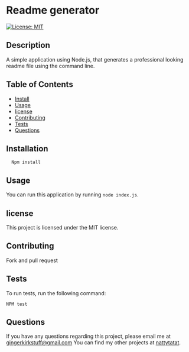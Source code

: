 
  # Readme generator

  [![License: MIT](https://img.shields.io/badge/License-MIT-yellow.svg)](https://opensource.org/licenses/MIT)

  ## Description
  A simple application using Node.js, that generates a professional looking readme file using the command line.

  ## Table of Contents
  * [Install](#installation)
  * [Usage](#usage)
  * [license](#license)
  * [Contributing](#contributing)
  * [Tests](#tests)
  * [Questions](#questions)

  ## Installation
      Npm install

  ## Usage
  You can run this application by running `node index.js`.

  ## license
  This project is licensed under the MIT license.

  ## Contributing
  Fork and pull request

  ## Tests

  To run tests, run the following command:
  ```
  NPM test
  ```

  ## Questions
  If you have any questions regarding this project, please email me at gingerkirkstuff@gmail.com
  You can find my other projects at [nattytatat](https://github.com/nattytatat).
